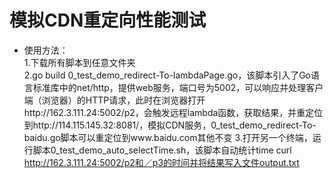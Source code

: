 # 模拟CDN重定向性能测试
- 使用方法：    
1.下载所有脚本到任意文件夹    
2.go build 0_test_demo_redirect-To-lambdaPage.go，该脚本引入了Go语言标准库中的net/http，提供web服务，端口号为5002，可以响应并处理客户端（浏览器）的HTTP请求，此时在浏览器打开http://162.3.111.24:5002/p2，会触发远程lambda函数，获取结果，并重定位到http://114.115.145.32:8081/，模拟CDN服务，0_test_demo_redirect-To-baidu.go脚本可以重定位到www.baidu.com其他不变
3.打开另一个终端，运行脚本0_test_demo_auto_selectTime.sh，该脚本自动统计time curl http://162.3.111.24:5002/p2和／p3的时间并将结果写入文件output.txt
